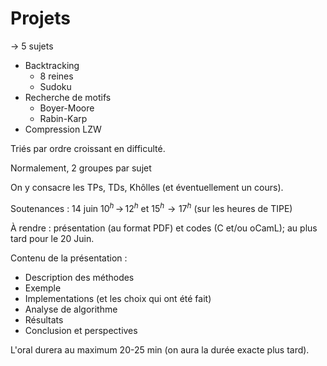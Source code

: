 # Projets

$\to$ 5 sujets

* Backtracking
  - 8 reines
  - Sudoku
* Recherche de motifs
  - Boyer-Moore
  - Rabin-Karp
* Compression LZW

Triés par ordre croissant en difficulté.

Normalement, 2 groupes par sujet

On y consacre les TPs, TDs, Khôlles (et éventuellement un cours).

Soutenances : 14 juin $10^h\,\to\,12^h$ et $15^h\to 17^h$ (sur les heures de TIPE)

À rendre : présentation (au format PDF) et codes (C et/ou oCamL); au plus tard pour le 20 Juin.

Contenu de la présentation :

- Description des méthodes
- Exemple
- Implementations (et les choix qui ont été fait)
- Analyse de algorithme
- Résultats
- Conclusion et perspectives

L'oral durera au maximum 20-25 min (on aura la durée exacte plus tard).

